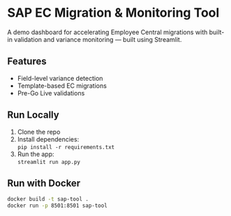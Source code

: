 # SAP EC Migration & Monitoring Tool

A demo dashboard for accelerating Employee Central migrations with built-in validation and variance monitoring — built using Streamlit.

## Features
- Field-level variance detection
- Template-based EC migrations
- Pre-Go Live validations

## Run Locally

1. Clone the repo  
2. Install dependencies:  
   `pip install -r requirements.txt`  
3. Run the app:  
   `streamlit run app.py`

## Run with Docker

```bash
docker build -t sap-tool .
docker run -p 8501:8501 sap-tool
